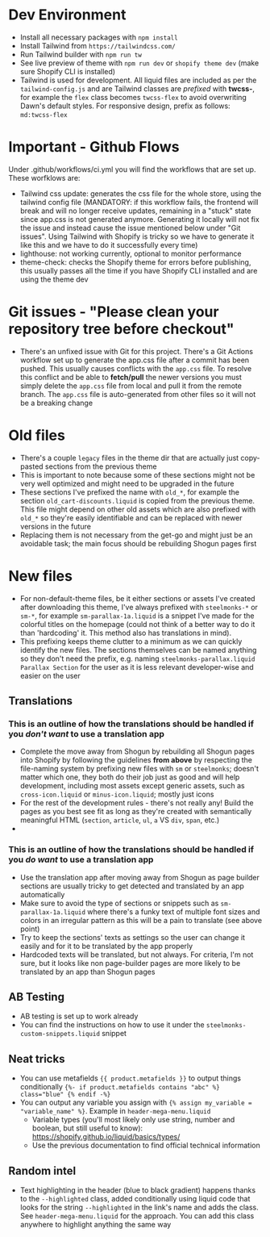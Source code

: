 # Dev Environment

- Install all necessary packages with `npm install`
- Install Tailwind from `https://tailwindcss.com/`
- Run Tailwind builder with `npm run tw`
- See live preview of theme with `npm run dev` or `shopify theme dev` (make sure Shopify CLI is installed)
- Tailwind is used for development. All liquid files are included as per the `tailwind-config.js` and are Tailwind classes are _prefixed_ with **twcss-**, for example the `flex` class becomes `twcss-flex` to avoid overwriting Dawn's default styles. For responsive design, prefix as follows: `md:twcss-flex`

# Important - Github Flows

Under .github/workflows/ci.yml you will find the workflows that are set up. These worfklows are:

- Tailwind css update: generates the css file for the whole store, using the tailwind config file (MANDATORY: if this workflow fails, the frontend will break and will no longer receive updates, remaining in a "stuck" state since app.css is not generated anymore. Generating it locally will not fix the issue and instead cause the issue mentioned below under "Git issues". Using Tailwind with Shopify is tricky so we have to generate it like this and we have to do it successfully every time)
- lighthouse: not working currently, optional to monitor performance
- theme-check: checks the Shopify theme for errors before publishing, this usually passes all the time if you have Shopify CLI installed and are using the theme dev

# Git issues - "Please clean your repository tree before checkout"

- There's an unfixed issue with Git for this project. There's a Git Actions workflow set up to generate the app.css file after a commit has been pushed. This usually causes conflicts with the `app.css` file. To resolve this conflict and be able to **fetch/pull** the newer versions you must simply delete the `app.css` file from local and pull it from the remote branch. The `app.css` file is auto-generated from other files so it will not be a breaking change

# Old files

- There's a couple `legacy` files in the theme dir that are actually just copy-pasted sections from the previous theme
- This is important to note because some of these sections might not be very well optimized and might need to be upgraded in the future
- These sections I've prefixed the name with `old_*`, for example the section `old_cart-discounts.liquid` is copied from the previous theme. This file might depend on other old assets which are also prefixed with `old_*` so they're easily identifiable and can be replaced with newer versions in the future
- Replacing them is not necessary from the get-go and might just be an avoidable task; the main focus should be rebuilding Shogun pages first

# New files

- For non-default-theme files, be it either sections or assets I've created after downloading this theme, I've always prefixed with `steelmonks-*` or `sm-*`, for example `sm-parallax-1a.liquid` is a snippet I've made for the colorful titles on the homepage (could not think of a better way to do it than 'hardcoding' it. This method also has translations in mind).
- This prefixing keeps theme clutter to a minimum as we can quickly identify the new files. The sections themselves can be named anything so they don't need the prefix, e.g. naming `steelmonks-parallax.liquid` `Parallax Section` for the user as it is less relevant developer-wise and easier on the user

## Translations

### This is an outline of how the translations should be handled if you _don't want_ to use a translation app

- Complete the move away from Shogun by rebuilding all Shogun pages into Shopify by following the guidelines **from above** by respecting the file-naming system by prefixing new files with `sm` or `steelmonks`; doesn't matter which one, they both do their job just as good and will help development, including most assets except generic assets, such as `cross-icon.liquid` or `minus-icon.liquid`; mostly just icons
- For the rest of the development rules - there's not really any! Build the pages as you best see fit as long as they're created with semantically meaningful HTML (`section`, `article`, `ul`, `a` VS `div`, `span`, etc.)
-

### This is an outline of how the translations should be handled if you _do want_ to use a translation app

- Use the translation app after moving away from Shogun as page builder sections are usually tricky to get detected and translated by an app automatically
- Make sure to avoid the type of sections or snippets such as `sm-parallax-1a.liquid` where there's a funky text of multiple font sizes and colors in an irregular pattern as this will be a pain to translate (see above point)
- Try to keep the sections' texts as settings so the user can change it easily and for it to be translated by the app properly
- Hardcoded texts will be translated, but not always. For criteria, I'm not sure, but it looks like non page-builder pages are more likely to be translated by an app than Shogun pages

## AB Testing

- AB testing is set up to work already
- You can find the instructions on how to use it under the `steelmonks-custom-snippets.liquid` snippet

## Neat tricks

- You can use metafields `{{ product.metafields }}` to output things conditionally `{%- if product.metafields contains "abc" %} class="blue" {% endif -%}`
- You can output any variable you assign with `{% assign my_variable = "variable_name" %}`. Example in `header-mega-menu.liquid`
  - Variable types (you'll most likely only use string, number and boolean, but still useful to know): https://shopify.github.io/liquid/basics/types/
  - Use the previous documentation to find official technical information

## Random intel

- Text highlighting in the header (blue to black gradient) happens thanks to the `--highlighted` class, added conditionally using liquid code that looks for the string `--highlighted` in the link's name and adds the class. See `header-mega-menu.liquid` for the approach. You can add this class anywhere to highlight anything the same way
